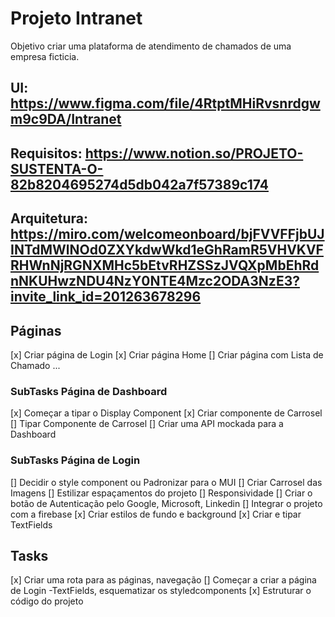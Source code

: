 # Projeto  Intranet

Objetivo criar uma plataforma de atendimento de chamados de uma empresa ficticia.
## UI: https://www.figma.com/file/4RtptMHiRvsnrdgwm9c9DA/Intranet
## Requisitos: https://www.notion.so/PROJETO-SUSTENTA-O-82b8204695274d5db042a7f57389c174
## Arquitetura: https://miro.com/welcomeonboard/bjFVVFFjbUJINTdMWlNOd0ZXYkdwWkd1eGhRamR5VHVKVFRHWnNjRGNXMHc5bEtvRHZSSzJVQXpMbEhRdnNKUHwzNDU4NzY0NTE4Mzc2ODA3NzE3?invite_link_id=201263678296

## Páginas
[x] Criar página de Login
[x] Criar página Home
[] Criar página com  Lista de Chamado
...
### SubTasks Página de Dashboard
[x] Começar a tipar o Display Component
[x] Criar componente de Carrosel
[] Tipar Componente de Carrosel
[] Criar uma API mockada para a Dashboard
### SubTasks Página de Login
[] Decidir o style component ou Padronizar para o MUI
[] Criar  Carrosel das Imagens
[] Estilizar espaçamentos do projeto
[] Responsividade
[] Criar o botão de Autenticação pelo Google, Microsoft, Linkedin
[] Integrar o projeto com a firebase
[x] Criar estilos de fundo  e background
[x] Criar e tipar TextFields

## Tasks
[x] Criar uma rota para as páginas, navegação
[] Começar a criar a página de Login -TextFields, esquematizar os styledcomponents
[x] Estruturar o código do projeto
